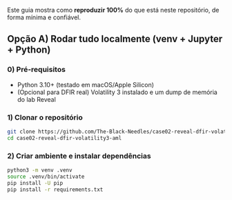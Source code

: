 Este guia mostra como **reproduzir 100%** do que está neste repositório, de forma mínima e confiável.

## Opção A) Rodar tudo localmente (venv + Jupyter + Python)

### 0) Pré-requisitos
- Python 3.10+ (testado em macOS/Apple Silicon)
- (Opcional para DFIR real) Volatility 3 instalado e um dump de memória do lab Reveal

### 1) Clonar o repositório
```bash
git clone https://github.com/The-Black-Needles/case02-reveal-dfir-volatility3-aml.git
cd case02-reveal-dfir-volatility3-aml
```
### 2) Criar ambiente e instalar dependências

```bash 
python3 -m venv .venv
source .venv/bin/activate
pip install -U pip
pip install -r requirements.txt
```

